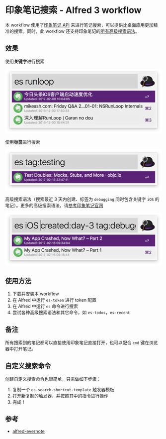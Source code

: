 
# 印象笔记搜索 - Alfred 3 workflow

本 workflow 使用了[印象笔记 API](https://dev.yinxiang.com/doc/) 来进行笔记搜索，可以提供比桌面应用更加精准的搜索。同时，此 workflow 还支持印象笔记的[所有高级搜索语法](https://dev.yinxiang.com/doc/articles/search_grammar.php)。

## 效果

使用**关键字**进行搜索

![Search by Keyword](./screenshots/search_keyword.png)

使用**标签**进行搜索

![Search by Tag](./screenshots/search_tag.png)

高级搜索语法（搜索最近 3 天内创建、标签为 `debugging` 同时包含关键字 `iOS` 的笔记）。更多的高级搜索语法，请[参考印象笔记官网](https://dev.yinxiang.com/doc/articles/search_grammar.php)

![Search by Advance Grammar](./screenshots/search_advance.png)

## 使用方法

1. 下载并安装本 workflow
2. 在 Alfred 中运行 `es-token` 进行 token 配置
3. 在 Alfred 中运行 `es` 命令进行搜索
4. 尝试各种高级搜索语法和其它命令，如 `es-todos`，`es-recent`

## 备注

所有搜索到的笔记都可以直接使用印象笔记直接打开，也可以配合 `cmd` 键在浏览器中打开笔记。

## 自定义搜索命令

创建自定义搜索命令也很简单，只需做如下步骤：

1. 复制一个 `es-search-shortcut-template` 触发器模板
2. 打开新复制的触发器，并按照其中的指令进行操作
3. 完成！

## 参考

* [alfred-evernote](https://github.com/shaoshing/alfred-evernote)
